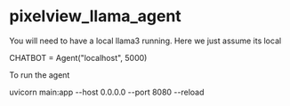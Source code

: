 # pixelview_llama_agent

You will need to have a local llama3 running.
Here we just assume its local

CHATBOT = Agent("localhost", 5000)

To run the agent 

uvicorn main:app --host 0.0.0.0 --port 8080 --reload
